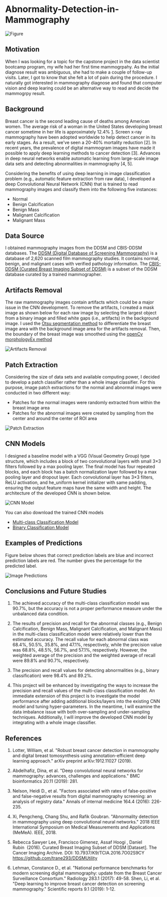 # Abnormality-Detection-in-Mammography

![Figure](https://nycdsa-blog-files.s3.us-east-2.amazonaws.com/2020/01/kitae-kim/national-cancer-institute-0izfvmwj5pw-unsplash-929392-MsbtHAkt-scaled.jpg)

## Motivation
When I was looking for a topic for the capstone project in the data scientist bootcamp program, my wife had her first time mammogrpahy. 
As the initial diagnose result was ambiguous, she had to make a couple of follow-up visits. Later, I got to know that she felt a lot of pain during the procedure.
I naturally got interested in mammography diagnose and found that computer vision and deep learing could be an alternative way to read and decide the mammogrpy result.

## Background
Breast cancer is the second leading cause of deaths among American women. The average risk of a woman in the United States developing breast cancer sometime in her life is approximately 12.4% [1](https://www.cancer.org/content/dam/cancer-org/research/cancer-facts-and-statistics/breast-cancer-facts-and-figures/breast-cancer-facts-and-figures-2017-2018.pdf). Screen x-ray mammography have been adopted worldwide to help detect cancer in its early stages. As a result, we've seen a 20-40% mortality reduction [2]. In recent years, the prevalence of digital mammogram images have made it possible to apply deep learning methods to cancer detection [3]. Advances in deep neural networks enable automatic learning from large-scale image data sets and detecting abnormalities in mammography [4, 5].

Considering the benefits of using deep learning in image classification problem (e.g., automatic feature extraction from raw data), I developed a deep Convolutional Neural Network (CNN) that is trained to read mammography images and classify them into the following five instances:

- Normal
- Benign Calcification
- Benign Mass
- Malignant Calcification
- Malignant Mass

## Data Source

I obtained mammography images from the DDSM and CBIS-DDSM databases. The [DDSM (Digital Database of Screening Mammography)](http://www.eng.usf.edu/cvprg/Mammography/Database.html) is a database of 2,620 scanned film mammography studies. It contains normal, benign, and malignant cases with verified pathology information. The [CBIS-DDSM (Curated Breast Imaging Subset of DDSM)](https://wiki.cancerimagingarchive.net/display/Public/CBIS-DDSM) is a subset of the DDSM database curated by a trained mammographer.

## Artifacts Removal

The raw mammography images contain artifacts which could be a major issue in the CNN development. To remove the artifacts, I created a mask image as shown below for each raw image by selecting the largest object from a binary image and filled white gaps (i.e., artifacts) in the background image. I used the [Otsu segmentation method](https://en.wikipedia.org/wiki/Otsu%27s_method) to differentiate the breast image area with the background image area for the artifacts removal. Then, the boundary of the breast image was smoothed using the [openCv morphologyEx method](https://docs.opencv.org/trunk/d9/d61/tutorial_py_morphological_ops.html)

![Artifacts Removal](https://nycdsa-blog-files.s3.us-east-2.amazonaws.com/2020/01/kitae-kim/artifacts-577988-klHhpL3N.png)

## Patch Extraction
Considering the size of data sets and available computing power, I decided to develop a patch classifier rather than a whole image classifier. For this purpose, image patch extractions for the normal and abnormal images were conducted in two different way:

- Patches for the normal images were randomly extracted from within the breast image area
- Patches for the abnormal images were created by sampling from the center and around the center of ROI area

![Patch Extraction](https://nycdsa-blog-files.s3.us-east-2.amazonaws.com/2020/02/kitae-kim/roi-patch1-rev1-422770-2v2Ay24X.png)


## CNN Models
I designed a baseline model with a VGG (Visual Geometry Group) type structure, which includes a block of two convolutional layers with small 3×3 filters followed by a max pooling layer. The final model has four repeated blocks, and each block has a batch normalization layer followed by a max pooling layer and dropout layer. Each convolutional layer has 3×3 filters, ReLU activation, and he_uniform kernel initializer with same padding, ensuring the output feature maps have the same width and height. The architecture of the developed CNN is shown below.

![CNN Model](https://nycdsa-blog-files.s3.us-east-2.amazonaws.com/2020/01/kitae-kim/convnet-architecture1.png-243794-tJBcx3yt.png)

You can also download the trained CNN models
- [Multi-class Classification Model](https://docs.opencv.org/trunk/d9/d61/tutorial_py_morphological_ops.html)
- [Binary Classification Model](https://drive.google.com/open?id=1EDv3PzzT-rgr6DzljpC08H38VUZgq20q)

## Examples of Predictions
Figure below shows that correct prediction labels are blue and incorrect prediction labels are red. The number gives the percentage for the predicted label.

![Image Predictions](https://nycdsa-blog-files.s3.us-east-2.amazonaws.com/2020/01/kitae-kim/prediction-result-050682-YmH6Ajcq.png)

## Conclusions and Future Studies

1. The achieved accuracy of the multi-class classification model was 90.7%, but the accuracy is not a proper performance measure under the unbalanced data condition. 

2. The results of precision and recall for the abnormal classes (e.g., Benign Calcification, Benign Mass, Malignant Calcification, and Malignant Mass) in the multi-class classification model were relatively lower than the estimated accuracy. The recall value for each abnormal class was 68.4%, 50.5%, 35.8%, and 47.1%, respectively, while the precision value was 68.8%, 48.5%, 56.7%, and 57.1%, respectively. However, the weighted average of the precision and the weighted average of recall were 89.8% and 90.7%, respectively.

3. The precision and recall values for detecting abnormalities (e.g., binary classification) were 98.4% and 89.2%.

4. This project will be enhanced by investigating the ways to increase the precision and recall values of the multi-class classification model. An immediate extension of this project is to investigate the model performance after adding additional blocks/layers into the existing CNN model and tuning hyper-parameters. In the meantime, I will examine the data imbalance issue with both over-sampling and under-sampling techniques. Additionally, I will improve the developed CNN model by integrating with a whole image classifier. 

## References

1. Lotter, William, et al. "Robust breast cancer detection in mammography and digital breast tomosynthesis using annotation-efficient deep learning approach." arXiv preprint arXiv:1912.11027 (2019).

2. Abdelhafiz, Dina, et al. "Deep convolutional neural networks for mammography: advances, challenges and applications." BMC bioinformatics 20.11 (2019): 281.

3. Nelson, Heidi D., et al. "Factors associated with rates of false-positive and false-negative results from digital mammography screening: an analysis of registry data." Annals of internal medicine 164.4 (2016): 226-235.

4. Xi, Pengcheng, Chang Shu, and Rafik Goubran. "Abnormality detection in mammography using deep convolutional neural networks." 2018 IEEE International Symposium on Medical Measurements and Applications (MeMeA). IEEE, 2018.

5. Rebecca Sawyer Lee, Francisco Gimenez, Assaf Hoogi , Daniel Rubin  (2016). Curated Breast Imaging Subset of DDSM [Dataset]. The Cancer Imaging Archive. DOI: 10.7937/K9/TCIA.2016.7O02S9CY
https://github.com/trane293/DDSMUtility

6. Lehman, Constance D., et al. "National performance benchmarks for modern screening digital mammography: update from the Breast Cancer Surveillance Consortium." Radiology 283.1 (2017): 49-58.
Shen, Li, et al. "Deep learning to improve breast cancer detection on screening mammography." Scientific reports 9.1 (2019): 1-12.

